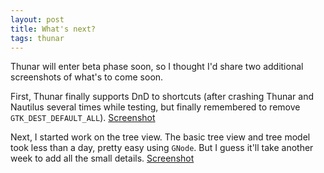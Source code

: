 ```yaml
---
layout: post
title: What's next?
tags: thunar
---
```


Thunar will enter beta phase soon, so I thought I'd share two additional screenshots of what's to come soon.

First, Thunar finally supports DnD to shortcuts (after crashing Thunar and Nautilus several times while testing, but finally remembered to remove `GTK_DEST_DEFAULT_ALL`). <a href="/images/2006/thunar-shortcuts-dnd.png">Screenshot</a>

Next, I started work on the tree view. The basic tree view and tree model took less than a day, pretty easy using <code>GNode</code>. But I guess it'll take another week to add all the small details. <a href="/images/2006/thunar-tree-view.png">Screenshot</a>

